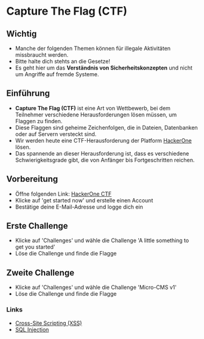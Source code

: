 # Capture The Flag (CTF)

## Wichtig

- Manche der folgenden Themen können für illegale Aktivitäten missbraucht werden.
- Bitte halte dich stehts an die Gesetze!
- Es geht hier um das **Verständnis von Sicherheitskonzepten** und nicht um Angriffe auf fremde Systeme.

## Einführung

- **Capture The Flag (CTF)** ist eine Art von Wettbewerb, bei dem Teilnehmer verschiedene Herausforderungen lösen müssen, um Flaggen zu finden.
- Diese Flaggen sind geheime Zeichenfolgen, die in Dateien, Datenbanken oder auf Servern versteckt sind.
- Wir werden heute eine CTF-Herausforderung der Platform [HackerOne](https://www.hackerone.com/) lösen.
- Das spannende an dieser Herausforderung ist, dass es verschiedene Schwierigkeitsgrade gibt, die von Anfänger bis Fortgeschritten reichen.

## Vorbereitung

- Öffne folgenden Link: [HackerOne CTF](https://ctf.hacker101.com/)
- Klicke auf 'get started now' und erstelle einen Account
- Bestätige deine E-Mail-Adresse und logge dich ein

## Erste Challenge

- Klicke auf 'Challenges' und wähle die Challenge 'A little something to get you started'
- Löse die Challenge und finde die Flagge

## Zweite Challenge

- Klicke auf 'Challenges' und wähle die Challenge 'Micro-CMS v1'
- Löse die Challenge und finde die Flagge

### Links

- [Cross-Site Scripting (XSS)](https://owasp.org/www-community/attacks/xss/)
- [SQL Injection](https://owasp.org/www-community/attacks/SQL_Injection)
